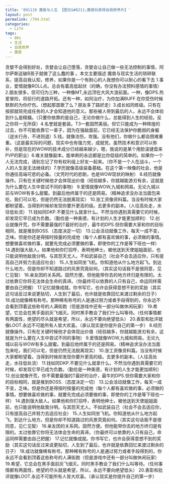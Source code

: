 ```yaml
---
title: '091119 魔兽与人生 【图文&#8211;魔兽玩家得自我修养片】'
layout: post
permalink: /794.html
categories:
  - Life
tags:
  - 80s
  - 生活
  - 自我修养
  - 魔兽
---
```

贪婪不会得到好处，贪婪会让自己堕落，贪婪会让自己做一些无法控制的事情，阿尔萨斯这破B孩子就做了这么蠢的事 。本文主要描述 魔兽与现实生活的琐碎联系，提高自我认知，修养，如果你是一个有耐心的人我想你可以耐心的看下去 1.事业，爱情就像ROLL点。总会有着高低起伏（的确，你没有办法预料感情的事情）2.朋友很多，但可归为三种，一种像MT,永远顶在大风大浪前面。一种，像DPS.热爱冒险，将前行的道路开拓。还有一种，如同治疗，为你加满BUFF.在你受伤时候默默的为你疗伤。（想起那首歌了么？朋友多了路好走）3.成长如同练级。只有在按部就班完成任务的人才会知道他的意义。那些被人带到最后的人，永远不会体验到什么是精髓。（只要你依靠的是自己，无论你做什么，总能得到人生的经验。反之你将一无所获）4.名誉就是套装。T3一套固然美丽。但它只能成为一种辉煌的过去，你不可能依靠它一辈子，因为在强敌面前，它已经无法保护你脆弱的身躯（逆水行舟，不进则退）5.钱。就像法伤，攻强。没有他们，你做什么都会困难重重。（这是最实际的问题，现实中也有强力党，成就党。虽然技术和意识可以弥补，但是现在的WOW的技术成分已经越来越少，嗯，我说的是某个用脸滚键盘来PVP的职业）6.难关就像副本。能单刷的永远都是比你低级的简单的。如果你一个人无法完成，请别忘记了你有权利组上好友一起来。（你不是一个人在战斗，一个人的人生是无法继续的）7.学历就像高级装备基础。在这个第一映像的社会，他是你通往高端可悲的必备。（文凭时代的悲剧，也是WOW现状的映射） 8.经历就像操作。只有在关键时候他才会体现出价值（经验越多，你就越能游刃有余，这就是为什么要在人生中尝试不同的事物） 9.爱情就像WOW,九城和网易。无论九城以前与WOW有多么甜蜜。到最后他终属于的还是网易。（精神追求没办法当面包来吃，我们可以宅，但是仍然无法脱离现实） 10.涨工资像资料篇。当没有时候大家都盼望着。当得到时候却发现你要升更高的级。去更多的副本。（人往高处走，水往低处流） 11.钱如同DKP.不要见什么就拿什么。不然当你遇到真需要它的时候，却发现它早已成为负数。（勤俭是一种美德，有计划的人生才能更加顺利） 12.创业就像开荒，你不需要最强的T最好的治疗，最牛的DPS.但你需要大家和你的目标相同，就是推到BOSS.（态度决定一切） 13.公会活动就像工作，每天一成不变，乏味。但是你还是得按时按量的完成他（每个人都有喜欢做的事，必须做的事情。想要做喜欢做的事，就要先完成必须要做的事，即使你的工作是等下班也一样） 14.遇到强大敌人。如果他和你打招呼，表明他绅士。被他送到天使姐姐面前，也只能说明他敌我分明。与其怨天尤人。不如武装自己（社会不会去适应你，只有提高自己并努力去适应社会） 15.人生如同坐飞机。你知道他从什么地方起飞。到达什么地方。但是你却不知道路过的风景究竟如何。（其实这句话我不是很同意，见仁见智） 16.亲友团的关系网。固然方便。但他能带你去的地方终归是有限的。太过依靠它你将无法体会生命的真谛。（你最终可以依靠的人只有自己，命运同样需要由自己把握） 17.记忆就像成就。你书写它，也许会获得意想不到的奖励（其实这句话反过来说更贴切，人生到了最后，也许就是依靠回忆来渡过剩余的日子） 18.成功就像稀有称号。那种稀有称号的人是通过努力或者手段得到的，你永远不会看到顶着这些称号的人满街跑（但是游戏中还有一部分叫做休闲玩家） 19.希望，它总会在黑手面前灰飞烟灭。同时黑手教会了我们什么叫等待。（任何事情都有两面性，绝望的尽头就是希望，所以，永远不要向绝望低头） 20.表彰和批评就像LOOT.永远不可能所有人皆大欢喜。（承认现实是你提升自己的第一步） 8.经历就像操作。只有在关键时候他才会体现出价值（经验越多，你就越能游刃有余，这就是为什么要在人生中尝试不同的事物） 9.爱情就像WOW,九城和网易。无论九城以前与WOW有多么甜蜜。到最后他终属于的还是网易。（精神追求没办法当面包来吃，我们可以宅，但是仍然无法脱离现实） 10.涨工资像资料篇。当没有时候大家都盼望着。当得到时候却发现你要升更高的级。去更多的副本。（人往高处走，水往低处流） 11.钱如同DKP.不要见什么就拿什么。不然当你遇到真需要它的时候，却发现它早已成为负数。（勤俭是一种美德，有计划的人生才能更加顺利） 12.创业就像开荒，你不需要最强的T最好的治疗，最牛的DPS.但你需要大家和你的目标相同，就是推到BOSS.（态度决定一切） 13.公会活动就像工作，每天一成不变，乏味。但是你还是得按时按量的完成他（每个人都有喜欢做的事，必须做的事情。想要做喜欢做的事，就要先完成必须要做的事，即使你的工作是等下班也一样） 14.遇到强大敌人。如果他和你打招呼，表明他绅士。被他送到天使姐姐面前，也只能说明他敌我分明。与其怨天尤人。不如武装自己（社会不会去适应你，只有提高自己并努力去适应社会） 15.人生如同坐飞机。你知道他从什么地方起飞。到达什么地方。但是你却不知道路过的风景究竟如何。（其实这句话我不是很同意，见仁见智） 16.亲友团的关系网。固然方便。但他能带你去的地方终归是有限的。太过依靠它你将无法体会生命的真谛。（你最终可以依靠的人只有自己，命运同样需要由自己把握） 17.记忆就像成就。你书写它，也许会获得意想不到的奖励（其实这句话反过来说更贴切，人生到了最后，也许就是依靠回忆来渡过剩余的日子） 18.成功就像稀有称号。那种稀有称号的人是通过努力或者手段得到的，你永远不会看到顶着这些称号的人满街跑（但是游戏中还有一部分叫做休闲玩家） 19.希望，它总会在黑手面前灰飞烟灭。同时黑手教会了我们什么叫等待。（任何事情都有两面性，绝望的尽头就是希望，所以，永远不要向绝望低头） 20.表彰和批评就像LOOT.永远不可能所有人皆大欢喜。（承认现实是你提升自己的第一步）